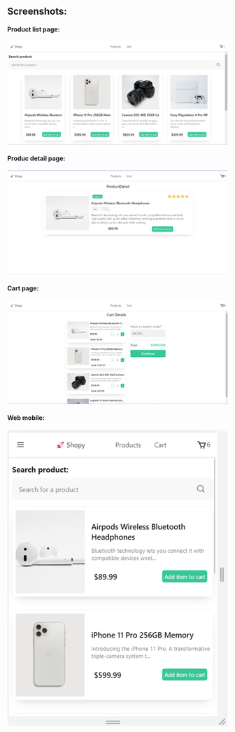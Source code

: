 
## Screenshots:

#### Product list page:

![products_list](/images/list-page.png)


#### Produc detail page:

![products_list](/images/product-data-page.png)


#### Cart page:

![products_list](/images/cart-page.png)


#### Web mobile:

![products_list](/images/mobile-web.png)